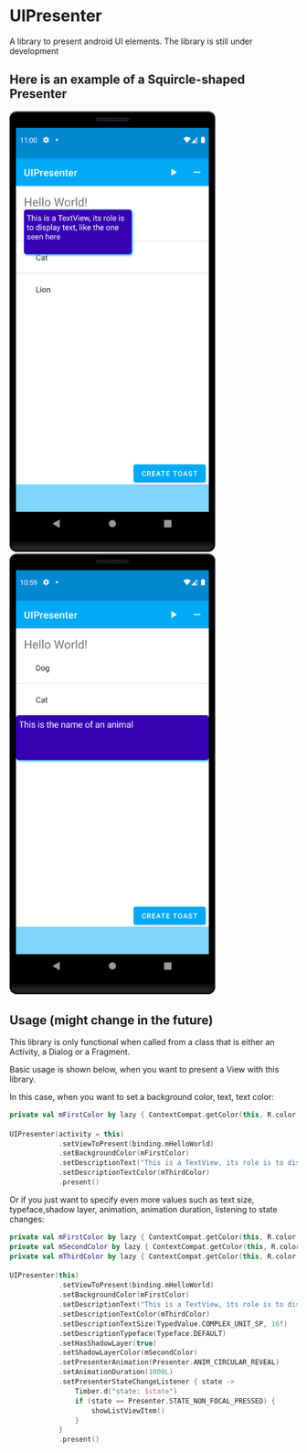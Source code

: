 # UIPresenter

A library to present android UI elements. The library is still under development

## Here is an example of a Squircle-shaped Presenter
<img src="/screenshots/device-2021-12-07-230050.png" alt="A Squircle-shaped Presenter View" width="360" />
<img src="/screenshots/device-2021-12-07-225956.png" alt="A Squircle-shaped Presenter View" width="360" />

## Usage (might change in the future)
This library is only functional when called from a class that is either an Activity, a Dialog or a Fragment.

Basic usage is shown below, when you want to present a View with this library.

In this case, when you want to set a background color, text, text color:
```kotlin
private val mFirstColor by lazy { ContextCompat.getColor(this, R.color.purple_700) }

UIPresenter(activity = this)
            .setViewToPresent(binding.mHelloWorld)
            .setBackgroundColor(mFirstColor)
            .setDescriptionText("This is a TextView, its role is to display a Hello World text at the top of the screen")
            .setDescriptionTextColor(mThirdColor)
            .present()
```

Or if you just want to specify even more values such as text size, typeface,shadow layer, animation, animation duration, listening to state changes:
```kotlin
private val mFirstColor by lazy { ContextCompat.getColor(this, R.color.purple_700) }
private val mSecondColor by lazy { ContextCompat.getColor(this, R.color.blue_500) }
private val mThirdColor by lazy { ContextCompat.getColor(this, R.color.white) }

UIPresenter(this)
            .setViewToPresent(binding.mHelloWorld)
            .setBackgroundColor(mFirstColor)
            .setDescriptionText("This is a TextView, its role is to display text, like the one seen here")
            .setDescriptionTextColor(mThirdColor)
            .setDescriptionTextSize(TypedValue.COMPLEX_UNIT_SP, 16f)
            .setDescriptionTypeface(Typeface.DEFAULT)
            .setHasShadowLayer(true)
            .setShadowLayerColor(mSecondColor)
            .setPresenterAnimation(Presenter.ANIM_CIRCULAR_REVEAL)
            .setAnimationDuration(1000L)
            .setPresenterStateChangeListener { state ->
                Timber.d("state: $state")
                if (state == Presenter.STATE_NON_FOCAL_PRESSED) {
                    showListViewItem()
                }
            }
            .present()
```
